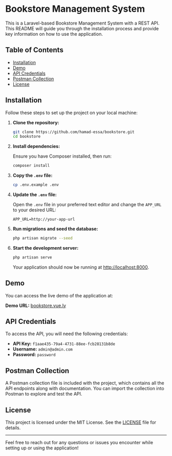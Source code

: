 # Bookstore Management System

This is a Laravel-based Bookstore Management System with a REST API. This README will guide you through the installation process and provide key information on how to use the application.

## Table of Contents

- [Installation](#installation)
- [Demo](#demo)
- [API Credentials](#api-credentials)
- [Postman Collection](#postman-collection)
- [License](#license)

## Installation

Follow these steps to set up the project on your local machine:

1. **Clone the repository:**

   ```bash
   git clone https://github.com/hamad-essa/bookstore.git
   cd bookstore
   ```

2. **Install dependencies:**

   Ensure you have Composer installed, then run:

   ```bash
   composer install
   ```

3. **Copy the `.env` file:**

   ```bash
   cp .env.example .env
   ```

4. **Update the `.env` file:**

   Open the `.env` file in your preferred text editor and change the `APP_URL` to your desired URL:

   ```plaintext
   APP_URL=http://your-app-url
   ```

5. **Run migrations and seed the database:**

   ```bash
   php artisan migrate --seed
   ```

6. **Start the development server:**

   ```bash
   php artisan serve
   ```

   Your application should now be running at [http://localhost:8000](http://localhost:8000).

## Demo

You can access the live demo of the application at:

**Demo URL:** [bookstore.vue.ly](http://bookstore.vue.ly)

## API Credentials

To access the API, you will need the following credentials:

- **API Key:** `f1aae435-79a4-4731-88ee-fcb28131b8de`
- **Username:** `admin@admin.com`
- **Password:** `password`

## Postman Collection

A Postman collection file is included with the project, which contains all the API endpoints along with documentation. You can import the collection into Postman to explore and test the API.

## License

This project is licensed under the MIT License. See the [LICENSE](LICENSE) file for details.

---

Feel free to reach out for any questions or issues you encounter while setting up or using the application!
